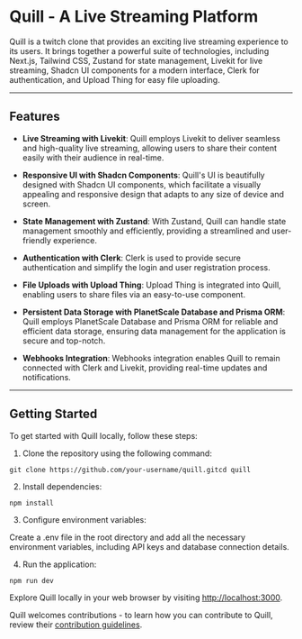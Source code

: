 # Quill - A Live Streaming Platform

Quill is a twitch clone that provides an exciting live streaming experience to its users. It brings together a powerful suite of technologies, including Next.js, Tailwind CSS, Zustand for state management, Livekit for live streaming, Shadcn UI components for a modern interface, Clerk for authentication, and Upload Thing for easy file uploading.

---

## Features

- **Live Streaming with Livekit**: Quill employs Livekit to deliver seamless and high-quality live streaming, allowing users to share their content easily with their audience in real-time.

- **Responsive UI with Shadcn Components**: Quill's UI is beautifully designed with Shadcn UI components, which facilitate a visually appealing and responsive design that adapts to any size of device and screen.

- **State Management with Zustand**: With Zustand, Quill can handle state management smoothly and efficiently, providing a streamlined and user-friendly experience.

- **Authentication with Clerk**: Clerk is used to provide secure authentication and simplify the login and user registration process.

- **File Uploads with Upload Thing**: Upload Thing is integrated into Quill, enabling users to share files via an easy-to-use component.

- **Persistent Data Storage with PlanetScale Database and Prisma ORM**: Quill employs PlanetScale Database and Prisma ORM for reliable and efficient data storage, ensuring data management for the application is secure and top-notch.

- **Webhooks Integration**: Webhooks integration enables Quill to remain connected with Clerk and Livekit, providing real-time updates and notifications.

---

## Getting Started

To get started with Quill locally, follow these steps:

1.  Clone the repository using the following command:

<!---->

    git clone https://github.com/your-username/quill.gitcd quill

2.  Install dependencies:

<!---->

    npm install

3.  Configure environment variables:

Create a .env file in the root directory and add all the necessary environment variables, including API keys and database connection details.

4.  Run the application:

<!---->

    npm run dev

Explore Quill locally in your web browser by visiting <http://localhost:3000>.

Quill welcomes contributions - to learn how you can contribute to Quill, review their [contribution guidelines](CONTRIBUTING.md).
